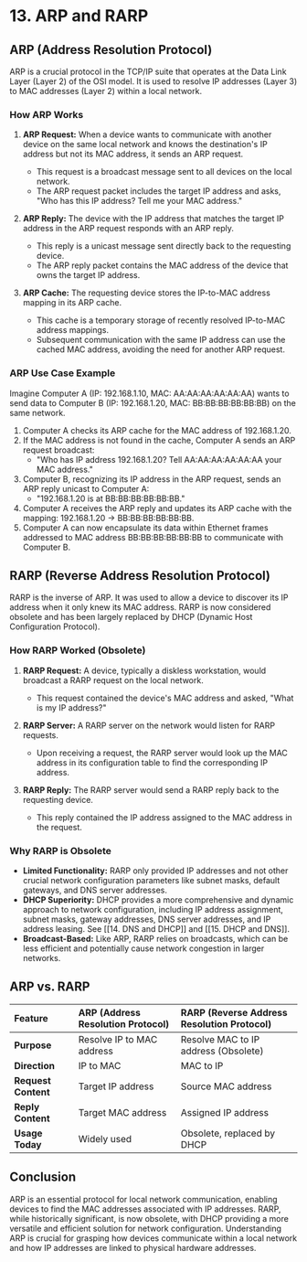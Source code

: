 # 13. ARP and RARP

## ARP (Address Resolution Protocol)

ARP is a crucial protocol in the TCP/IP suite that operates at the Data Link Layer (Layer 2) of the OSI model. It is used to resolve IP addresses (Layer 3) to MAC addresses (Layer 2) within a local network.

### How ARP Works

1.  **ARP Request:** When a device wants to communicate with another device on the same local network and knows the destination's IP address but not its MAC address, it sends an ARP request.
    *   This request is a broadcast message sent to all devices on the local network.
    *   The ARP request packet includes the target IP address and asks, "Who has this IP address? Tell me your MAC address."

2.  **ARP Reply:** The device with the IP address that matches the target IP address in the ARP request responds with an ARP reply.
    *   This reply is a unicast message sent directly back to the requesting device.
    *   The ARP reply packet contains the MAC address of the device that owns the target IP address.

3.  **ARP Cache:** The requesting device stores the IP-to-MAC address mapping in its ARP cache.
    *   This cache is a temporary storage of recently resolved IP-to-MAC address mappings.
    *   Subsequent communication with the same IP address can use the cached MAC address, avoiding the need for another ARP request.

### ARP Use Case Example

Imagine Computer A (IP: 192.168.1.10, MAC: AA:AA:AA:AA:AA:AA) wants to send data to Computer B (IP: 192.168.1.20, MAC: BB:BB:BB:BB:BB:BB) on the same network.

1.  Computer A checks its ARP cache for the MAC address of 192.168.1.20.
2.  If the MAC address is not found in the cache, Computer A sends an ARP request broadcast:
    *   "Who has IP address 192.168.1.20? Tell AA:AA:AA:AA:AA:AA your MAC address."
3.  Computer B, recognizing its IP address in the ARP request, sends an ARP reply unicast to Computer A:
    *   "192.168.1.20 is at BB:BB:BB:BB:BB:BB."
4.  Computer A receives the ARP reply and updates its ARP cache with the mapping: 192.168.1.20 -> BB:BB:BB:BB:BB:BB.
5.  Computer A can now encapsulate its data within Ethernet frames addressed to MAC address BB:BB:BB:BB:BB:BB to communicate with Computer B.

## RARP (Reverse Address Resolution Protocol)

RARP is the inverse of ARP. It was used to allow a device to discover its IP address when it only knew its MAC address. RARP is now considered obsolete and has been largely replaced by DHCP (Dynamic Host Configuration Protocol).

### How RARP Worked (Obsolete)

1.  **RARP Request:** A device, typically a diskless workstation, would broadcast a RARP request on the local network.
    *   This request contained the device's MAC address and asked, "What is my IP address?"

2.  **RARP Server:** A RARP server on the network would listen for RARP requests.
    *   Upon receiving a request, the RARP server would look up the MAC address in its configuration table to find the corresponding IP address.

3.  **RARP Reply:** The RARP server would send a RARP reply back to the requesting device.
    *   This reply contained the IP address assigned to the MAC address in the request.

### Why RARP is Obsolete

*   **Limited Functionality:** RARP only provided IP addresses and not other crucial network configuration parameters like subnet masks, default gateways, and DNS server addresses.
*   **DHCP Superiority:** DHCP provides a more comprehensive and dynamic approach to network configuration, including IP address assignment, subnet masks, gateway addresses, DNS server addresses, and IP address leasing. See [[14. DNS and DHCP]] and [[15. DHCP and DNS]].
*   **Broadcast-Based:** Like ARP, RARP relies on broadcasts, which can be less efficient and potentially cause network congestion in larger networks.

## ARP vs. RARP

| Feature             | ARP (Address Resolution Protocol) | RARP (Reverse Address Resolution Protocol) |
| :------------------ | :-------------------------------- | :----------------------------------------- |
| **Purpose**         | Resolve IP to MAC address         | Resolve MAC to IP address (Obsolete)       |
| **Direction**       | IP to MAC                           | MAC to IP                                  |
| **Request Content** | Target IP address                 | Source MAC address                         |
| **Reply Content**   | Target MAC address                | Assigned IP address                        |
| **Usage Today**     | Widely used                       | Obsolete, replaced by DHCP                 |

## Conclusion

ARP is an essential protocol for local network communication, enabling devices to find the MAC addresses associated with IP addresses. RARP, while historically significant, is now obsolete, with DHCP providing a more versatile and efficient solution for network configuration. Understanding ARP is crucial for grasping how devices communicate within a local network and how IP addresses are linked to physical hardware addresses.
